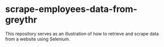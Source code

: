 # scrape-employees-data-from-greythr
This repository serves as an illustration of how to retrieve and scrape data from a website using Selenium.
